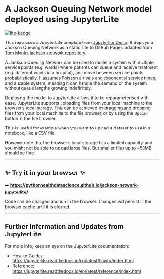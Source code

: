 # A Jackson Queuing Network model deployed using JupyterLite

[![lite-badge](https://jupyterlite.rtfd.io/en/latest/_static/badge.svg)](https://pythonhealthdatascience.github.io/jackson-network-jupyterlite/)

This repo uses a JupyterLite template from [Jupyterlite Demo](https://github.com/jupyterlite/demo). It deploys a Jackson Queuing Network as a static site to GitHub Pages, adapted from [Tom Monks jackson-network repository](https://github.com/TomMonks/jackson-network).

A Jackson Queuing Network can be used to model a system with multiple service points (e.g. wards) where patients can queue and receive treatment (e.g. different wards in a hospital), and move between service points probabilistically. It assumes [Poisson arrivals and exponential service times](https://github.com/TomMonks/jackson-network/blob/main/arrival_and_service_patterns.ipynb), and a stable system, meaning it can handle the demand on the system without queue lengths growing indefinitely. 

Deploying the model to JupyterLite allows it to be reparameterised with ease. JupyterLite supports uploading files from your local machine to the browser’s local storage. This can be achieved by dragging and dropping files from your local machine to the file browser, or by using the `Upload` button in the file browser.

This is useful for example when you want to upload a dataset to use in a notebook, like a CSV file.

However note that the browser’s local storage has a limited capacity, and you might not be able to upload large files. But smaller files up to ~50MB should be fine.

<hr>

## ✨ Try it in your browser ✨

➡️ **https://pythonhealthdatascience.github.io/jackson-network-jupyterlite/**

Code can be changed and run in the browser. Changes will persist in the browser cache until it is cleared. 

<hr>

## Further Information and Updates from JupyterLite

For more info, keep an eye on the JupyterLite documentation:

- How-to Guides: https://jupyterlite.readthedocs.io/en/latest/howto/index.html
- Reference: https://jupyterlite.readthedocs.io/en/latest/reference/index.html
